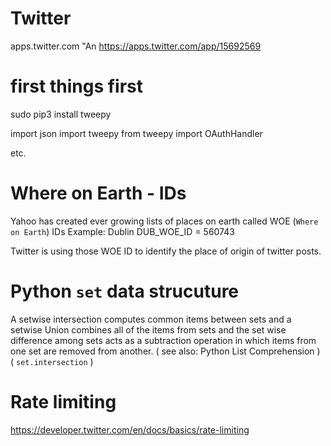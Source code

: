 # Twitter
apps.twitter.com
"An
https://apps.twitter.com/app/15692569

# first things first
sudo pip3 install tweepy

import json
import tweepy
from tweepy import OAuthHandler

etc.


# Where on Earth - IDs
Yahoo has created ever growing lists of places on earth called WOE (`Where on Earth`) IDs
Example: Dublin
DUB_WOE_ID = 560743

Twitter is using those WOE ID to identify the place of origin of twitter posts.


# Python `set` data strucuture
A setwise intersection computes common items between sets and a setwise Union combines all of the items
from sets and the set wise difference among sets acts as a subtraction
operation in which items from one set are removed from another. 
( see also: Python List Comprehension )
( `set.intersection` )

# Rate limiting
https://developer.twitter.com/en/docs/basics/rate-limiting